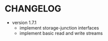 # CHANGELOG

- version 1.7.1
  - implement storage-junction interfaces
  - implement basic read and write streams
  